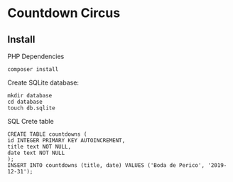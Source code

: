 # Countdown Circus

## Install

PHP Dependencies

```
composer install
```

Create SQLite database:

```
mkdir database
cd database
touch db.sqlite
```

SQL Crete table

```
CREATE TABLE countdowns (
id INTEGER PRIMARY KEY AUTOINCREMENT,
title text NOT NULL,
date text NOT NULL
);
INSERT INTO countdowns (title, date) VALUES ('Boda de Perico', '2019-12-31');
```
